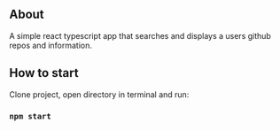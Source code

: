 
## About

A simple react typescript app that searches and displays a users github repos and information.


## How to start

Clone project, open directory in terminal and run:

### `npm start`


